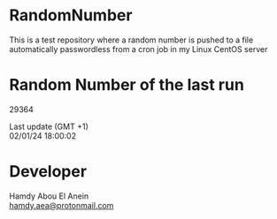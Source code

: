 # RandomNumber    
This is a test repository where a random number is pushed to a file automatically passwordless from a cron job in my Linux CentOS server    
# Random Number of the last run   
29364
      
Last update (GMT +1)    
02/01/24 18:00:02
# Developer    
Hamdy Abou El Anein   
hamdy.aea@protonmail.com
